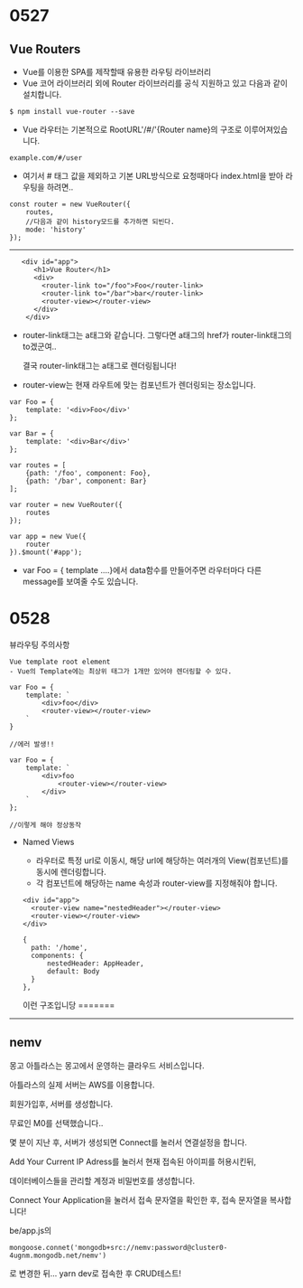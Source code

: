 <h1>
  0527
</h1>

<h2>
  Vue Routers
</h2>



- Vue를 이용한 SPA를 제작할때 유용한 라우팅 라이브러리
- Vue 코어 라이브러리 외에 Router 라이브러리를 공식 지원하고 있고 다음과 같이 설치합니다.

```
$ npm install vue-router --save
```

- Vue 라우터는 기본적으로 RootURL'/#/'{Router name}의 구조로 이루어져있습니다.

```
example.com/#/user
```

- 여기서 # 태그 값을 제외하고 기본 URL방식으로 요청때마다 index.html을 받아 라우팅을 하려면..

```
const router = new VueRouter({
	routes,
	//다음과 같이 history모드를 추가하면 되빈다.
	mode: 'history'
});
```



<hr>



```
   <div id="app">
      <h1>Vue Router</h1>
      <div>
        <router-link to="/foo">Foo</router-link>
        <router-link to="/bar">bar</router-link>
        <router-view></router-view>
      </div>
    </div>
```

- router-link태그는 a태그와 같습니다. 그렇다면 a태그의 href가 router-link태그의 to겠군여..

  결국 router-link태그는 a태그로 렌더링됩니다!

- router-view는 현재 라우트에 맞는 컴포넌트가 렌더링되는 장소입니다.



```
var Foo = {
	template: '<div>Foo</div>'
};

var Bar = {
	template: '<div>Bar</div>'
};

var routes = [
	{path: '/foo', component: Foo},
	{path: '/bar', component: Bar}
];

var router = new VueRouter({
	routes
});

var app = new Vue({
	router
}).$mount('#app');
```

- var Foo = { template ....}에서 data함수를 만들어주면 라우터마다 다른 message를 보여줄 수도 있습니다.



<h1>
  0528
</h1>
뷰라우팅 주의사항

```
Vue template root element
- Vue의 Template에는 최상위 태그가 1개만 있어야 렌더링할 수 있다.
```

```
var Foo = {
	template: `
		<div>foo</div>
		<router-view></router-view>
	`
}

//에러 발생!!
```

```
var Foo = {
	template: `
		<div>foo
			<router-view></router-view>
		</div>
	`
};

//이렇게 해야 정상동작
```



- Named Views

  - 라우터로 특정 url로 이동시, 해당 url에 해당하는 여러개의 View(컴포넌트)를 동시에 렌더링합니다.
  - 각 컴포넌트에 해당하는 name 속성과 router-view를 지정해줘야 합니다.

  ```
  <div id="app">
  	<router-view name="nestedHeader"></router-view>
  	<router-view></router-view>
  </div>
  ```

  ```
  {
  	path: '/home',
  	components: {
  		nestedHeader: AppHeader,
  		default: Body
  	}
  },
  ```

  이런 구조입니당
=======
<hr>

<h2>
  nemv
</h2>

몽고 아틀라스는 몽고에서 운영하는 클라우드 서비스입니다.

아틀라스의 실제 서버는 AWS를 이용합니다.



회원가입후, 서버를 생성합니다.

무료인 M0를 선택했습니다..

몇 분이 지난 후, 서버가 생성되면 Connect를 눌러서 연결설정을 합니다.

Add Your Current IP Adress를 눌러서 현재 접속된 아이피를 허용시킨뒤,

데이터베이스들을 관리할 계정과 비밀번호를 생성합니다.

Connect Your Application을 눌러서 접속 문자열을 확인한 후, 접속 문자열을 복사합니다!

be/app.js의

```
mongoose.connet('mongodb+src://nemv:password@cluster0-4ugnm.mongodb.net/nemv')
```

로 변경한 뒤… yarn dev로 접속한 후 CRUD테스트!
